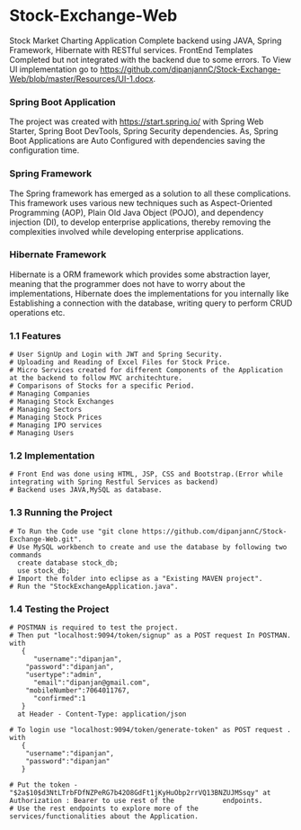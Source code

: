 # Stock-Exchange-Web
Stock Market Charting Application 
Complete backend using JAVA, Spring Framework, Hibernate with RESTful services.
FrontEnd Templates Completed but not integrated with the backend due to some errors.
To View UI implementation go to https://github.com/dipanjannC/Stock-Exchange-Web/blob/master/Resources/UI-1.docx.

### Spring Boot Application
The project was created with https://start.spring.io/ 
with Spring Web Starter, Spring Boot DevTools, Spring Security dependencies. As, Spring Boot Applications are Auto Configured with dependencies saving the configuration time.


### Spring Framework
The Spring framework has emerged as a solution to all these complications. This framework uses various new techniques such as Aspect-Oriented Programming (AOP), Plain Old Java Object (POJO), and dependency injection (DI), to develop enterprise applications, thereby removing the complexities involved while developing enterprise applications.

### Hibernate Framework
Hibernate is a ORM framework which provides some abstraction layer, meaning that the programmer does not have to worry about the implementations, Hibernate does the implementations for you internally like Establishing a connection with the database, writing query to perform CRUD operations etc. 


### 1.1 Features
    # User SignUp and Login with JWT and Spring Security.
    # Uploading and Reading of Excel Files for Stock Price.
    # Micro Services created for different Components of the Application at the backend to follow MVC architechture.
    # Comparisons of Stocks for a specific Period.
    # Managing Companies
    # Managing Stock Exchanges
    # Managing Sectors
    # Managing Stock Prices
    # Managing IPO services
    # Managing Users
    
### 1.2 Implementation
    # Front End was done using HTML, JSP, CSS and Bootstrap.(Error while integrating with Spring Restful Services as backend)
    # Backend uses JAVA,MySQL as database.
    
### 1.3 Running the Project
    # To Run the Code use "git clone https://github.com/dipanjannC/Stock-Exchange-Web.git".
    # Use MySQL workbench to create and use the database by following two commands
      create database stock_db;
      use stock_db;
    # Import the folder into eclipse as a "Existing MAVEN project".
    # Run the "StockExchangeApplication.java".
    
### 1.4 Testing the Project
    # POSTMAN is required to test the project.
    # Then put "localhost:9094/token/signup" as a POST request In POSTMAN.
    with 
       {
	      "username":"dipanjan",
      	"password":"dipanjan",
      	"usertype":"admin",
	      "email":"dipanjan@gmail.com",
      	"mobileNumber":7064011767,
	      "confirmed":1
       }
      at Header - Content-Type: application/json 
      
    # To login use "localhost:9094/token/generate-token" as POST request .
    with 
       {
        "username":"dipanjan",
        "password":"dipanjan"
       }
       
    # Put the token - "$2a$10$d3NtLTrbFDfNZPeRG7b42O8GdFt1jKyHuObp2rrVQ13BNZUJMSsqy" at  Authorization : Bearer to use rest of the            endpoints. 
    # Use the rest endpoints to explore more of the services/functionalities about the Application.
